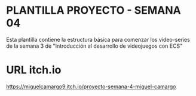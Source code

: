 # PLANTILLA PROYECTO - SEMANA 04

Esta plantilla contiene la estructura básica para comenzar los video-series de la semana 3 de "Introducción al desarrollo de videojuegos con ECS"

# URL itch.io

https://miguelcamargo9.itch.io/proyecto-semana-4-miguel-camargo